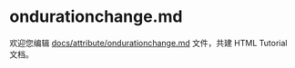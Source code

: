 ondurationchange.md
===

欢迎您编辑 <a target="__blank" href="https://github.com/jaywcjlove/html-tutorial/blob/main/docs/attribute/ondurationchange.md">docs/attribute/ondurationchange.md</a> 文件，共建 HTML Tutorial 文档。